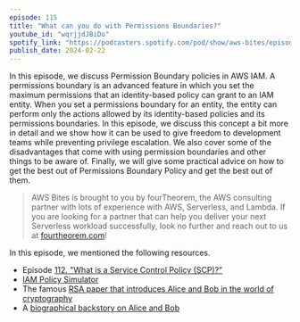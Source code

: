 ```yaml
---
episode: 115
title: "What can you do with Permissions Boundaries?"
youtube_id: "wqrjjdJBiDo"
spotify_link: "https://podcasters.spotify.com/pod/show/aws-bites/episodes/115--What-can-you-do-with-Permissions-Boundaries-e2g20kj"
publish_date: 2024-02-22
---
```


In this episode, we discuss Permission Boundary policies in AWS IAM. A permissions boundary is an advanced feature in which you set the maximum permissions that an identity-based policy can grant to an IAM entity. When you set a permissions boundary for an entity, the entity can perform only the actions allowed by its identity-based policies and its permissions boundaries.
In this episode, we discuss this concept a bit more in detail and we show how it can be used to give freedom to development teams while preventing privilege escalation. We also cover some of the disadvantages that come with using permission boundaries and other things to be aware of. Finally, we will give some practical advice on how to get the best out of Permissions Boundary Policy and get the best out of them.

> AWS Bites is brought to you by fourTheorem, the AWS consulting partner with lots of experience with AWS, Serverless, and Lambda. If you are looking for a partner that can help you deliver your next Serverless workload successfully, look no further and reach out to us at [fourtheorem.com](https://fourtheorem.com)!


In this episode, we mentioned the following resources.

- Episode [112. "What is a Service Control Policy (SCP)?"](/112-what-is-a-service-control-policy-scp/)
- [IAM Policy Simulator](https://policysim.aws.amazon.com/home/index.jsp?#roles)
- The famous [RSA paper that introduces Alice and Bob in the world of cryptography](https://web.williams.edu/Mathematics/lg5/302/RSA.pdf)
- A [biographical backstory on Alice and Bob](https://urbigenous.net/library/alicebob.html)
